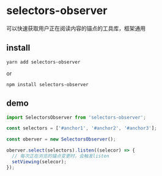 # selectors-observer

可以快速获取用户正在阅读内容的锚点的工具库，框架通用

## install

```
yarn add selectors-observer
```

or

```
npm install selectors-observer
```

## demo

```js
import SelectorsObserver from 'selectors-observer';

const selectors = ['#anchor1', '#anchor2', '#anchor3'];

const oberver = new SelectorsObserver();

oberver.select(selectors).listen((selecor) => {
  // 每次正在浏览的锚点变更时，会触发listen
  setViewing(selecor);
});
```

